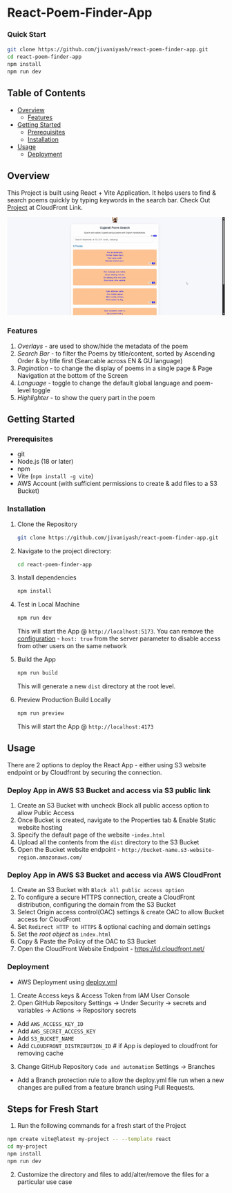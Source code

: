 # React-Poem-Finder-App

### Quick Start
```bash
git clone https://github.com/jivaniyash/react-poem-finder-app.git
cd react-poem-finder-app
npm install
npm run dev
```

## Table of Contents

- [Overview](#overview)
  - [Features](#features)
- [Getting Started](#getting-started)
  - [Prerequisites](#prerequisites)
  - [Installation](#installation)
- [Usage](#usage)
  - [Deployment](#deployment)

## Overview
This Project is built using React + Vite Application. It helps users to find & search poems quickly by typing keywords in the search bar. 
Check Out [Project](https://dgmca1q0tkf1c.cloudfront.net) at CloudFront Link.

![Demo](demo/demo.gif)

### Features
1. *Overlays* - are used to show/hide the metadata of the poem
2. *Search Bar* - to filter the Poems by title/content, sorted by Ascending Order & by title first (Searcable across EN & GU language)
3. *Pagination* - to change the display of poems in a single page & Page Navigation at the bottom of the Screen
4. *Language* - toggle to change the default global language and poem-level toggle
5. *Highlighter* - to show the query part in the poem   

## Getting Started

### Prerequisites 

- git
- Node.js (18 or later)
- npm
- Vite (`npm install -g vite`)
- AWS Account (with sufficient permissions to create & add files to a S3 Bucket)

### Installation

1. Clone the Repository

    ```bash
    git clone https://github.com/jivaniyash/react-poem-finder-app.git
    ```

2. Navigate to the project directory:

    ```bash
    cd react-poem-finder-app
    ```

3. Install dependencies
    ```bash
    npm install
    ```

4. Test in Local Machine
    ```bash
    npm run dev
    ```
    This will start the App @ `http://localhost:5173`. You can remove the [configuration](vite.config.js) - `host: true` from the server parameter to disable access from other users on the same network 

5. Build the App
    ```bash
    npm run build
    ```
    This will generate a new `dist` directory at the root level. 

6. Preview Production Build Locally
    ```bash
    npm run preview
    ```
    This will start the App @ `http://localhost:4173`

## Usage
There are 2 options to deploy the React App - either using S3 website endpoint or by Cloudfront by securing the connection.

### Deploy App in AWS S3 Bucket and access via S3 public link
1. Create an S3 Bucket with uncheck Block all public access option to allow Public Access 
2. Once Bucket is created, navigate to the Properties tab & Enable Static website hosting 
3. Specify the default page of the website -`index.html` 
4. Upload all the contents from the `dist` directory to the S3 Bucket
5. Open the Bucket website endpoint - `http://bucket-name.s3-website-region.amazonaws.com/`

### Deploy App in AWS S3 Bucket and access via AWS CloudFront
1. Create an S3 Bucket with `Block all public access option`
2. To configure a secure HTTPS connection, create a CloudFront distribution, configuring the domain from the S3 Bucket
3. Select Origin access control(OAC) settings & create OAC to allow Bucket access for CloudFront
4. Set `Redirect HTTP to HTTPS` & optional caching and domain settings
5. Set the *root object* as `index.html`
6. Copy & Paste the Policy of the OAC to S3 Bucket
7. Open the CloudFront Website Endpoint - https://id.cloudfront.net/

### Deployment
- AWS Deployment using [deploy.yml](.github/workflows/deploy.yml)
1. Create Access keys & Access Token from IAM User Console
2. Open GitHub Repository Settings -> Under Security -> secrets and variables -> Actions -> Repository secrets
- Add `AWS_ACCESS_KEY_ID`
- Add `AWS_SECRET_ACCESS_KEY`
- Add `S3_BUCKET_NAME`
- Add `CLOUDFRONT_DISTRIBUTION_ID` # if App is deployed to cloudfront for removing cache
3. Change GitHub Repository `Code and automation` Settings -> Branches
- Add a Branch protection rule to allow the deploy.yml file run when a new changes are pulled from a feature branch using Pull Requests.

## Steps for Fresh Start
1. Run the following commands for a fresh start of the Project 
```bash
npm create vite@latest my-project -- --template react
cd my-project                 
npm install
npm run dev
```

2. Customize the directory and files to add/alter/remove the files for a particular use case 